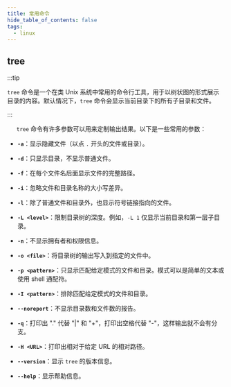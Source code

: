 ```yaml
---
title: 常用命令
hide_table_of_contents: false
tags:
  - linux
---
```


## tree

:::tip

`tree` 命令是一个在类 Unix 系统中常用的命令行工具，用于以树状图的形式展示目录的内容。默认情况下，`tree` 命令会显示当前目录下的所有子目录和文件。

:::

`   tree` 命令有许多参数可以用来定制输出结果。以下是一些常用的参数：

- **`-a`**：显示隐藏文件（以点 `.` 开头的文件或目录）。

- **`-d`**：只显示目录，不显示普通文件。

- **`-f`**：在每个文件名后面显示文件的完整路径。

- **`-i`**：忽略文件和目录名称的大小写差异。

- **`-l`**：除了普通文件和目录外，也显示符号链接指向的文件。

- **`-L <level>`**：限制目录树的深度。例如，`-L 1` 仅显示当前目录和第一层子目录。

- **`-n`**：不显示拥有者和权限信息。

- **`-o <file>`**：将目录树的输出写入到指定的文件中。

- **`-p <pattern>`**：只显示匹配给定模式的文件和目录。模式可以是简单的文本或使用 shell 通配符。

- **`-I <pattern>`**：排除匹配给定模式的文件和目录。

- **`--noreport`**：不显示目录数和文件数的报告。

- **`-q`**：打印出 "." 代替 "|" 和 "+"，打印出空格代替 "-"，这样输出就不会有分支。

- **`-H <URL>`**：打印出相对于给定 URL 的相对路径。

- **`--version`**：显示 `tree` 的版本信息。

- **`--help`**：显示帮助信息。
